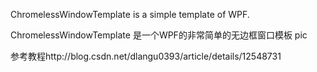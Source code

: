 ChromelessWindowTemplate is a simple template of WPF.

ChromelessWindowTemplate 是一个WPF的非常简单的无边框窗口模板 pic

参考教程http://blog.csdn.net/dlangu0393/article/details/12548731
